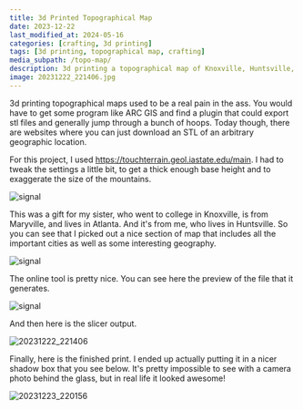 ```yaml
---
title: 3d Printed Topographical Map
date: 2023-12-22
last_modified_at: 2024-05-16
categories: [crafting, 3d printing]
tags: [3d printing, topographical map, crafting]
media_subpath: /topo-map/
description: 3d printing a topographical map of Knoxville, Huntsville, and Atlanta
image: 20231222_221406.jpg
---
```


3d printing topographical maps used to be a real pain in the ass. You would have to get some program like ARC GIS and find a plugin that could export stl files and generally jump through a bunch of hoops. Today though, there are websites where you can just download an STL of an arbitrary geographic location. 

For this project, I used https://touchterrain.geol.iastate.edu/main. I had to tweak the settings a little bit, to get a thick enough base height and to exaggerate the size of the mountains. 

![signal](signal-2023-12-22-221904_002.jpeg)

This was a gift for my sister, who went to college in Knoxville, is from Maryville, and lives in Atlanta. And it's from me, who lives in Huntsville. So you can see that I picked out a nice section of map that includes all the important cities as well as some interesting geography. 

![signal](signal-2023-12-22-144556_002.jpeg)

The online tool is pretty nice. You can see here the preview of the file that it generates.

![signal](signal-2023-12-22-145635_002.jpeg)

And then here is the slicer output.

![20231222_221406](20231222_221406.jpg)

Finally, here is the finished print. I ended up actually putting it in a nicer shadow box that you see below. It's pretty impossible to see with a camera photo behind the glass, but in real life it looked awesome!

![20231223_220156](20231223_220156.jpg)
